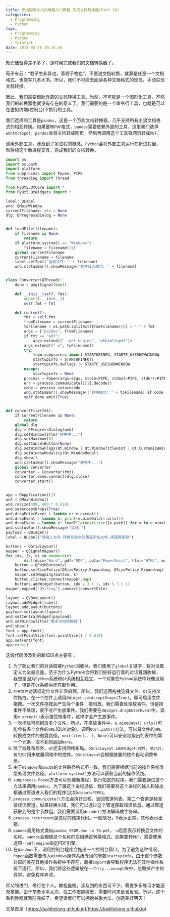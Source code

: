 ```yaml
---
title: 面向聪明小白的编程入门教程 完成文档转换器(Part 10)
categories:
  - Programming
  - Python
tags:
  - Programming
  - Python
  - Tutorial
date: 2019-03-26 19:16:54
---
```


知识储备得差不多了，是时候完成我们的文档转换器了。

<!--more-->

荀子有云：“君子生非异也，善假于物也”。不要说文档转换，就算是任意一个文档格式，也能写几本大书。所以，我们不可能去阅读各种文档格式的规范，手动实现文档转换。

因此，我们需要借助外部的文档转换工具。当然，不可能是一个图形化工具，不然我们的转换器也就没有存在的意义了。我们需要的是一个命令行工具，也就是可以在虚拟终端(控制台)下执行的工具。

我们选择的工具是`pandoc`。这是一个万能文档转换器，几乎支持所有主流文档格式的相互转换。如果要转`PDF`格式，`pandoc`需要依赖外部的工具，这里我们选择`wkhtmltopdf`。`pandoc`会将文档转成网页，然后再调用这个工具将网页转成`PDF`。

调用外部工具，涉及到了多进程的概念。`Python`会将外部工具运行在新进程里，然后根这个新进程交互，完成我们的文档转换。

```python
import os
import os.path
import platform
from subprocess import Popen, PIPE
from threading import Thread

from PyQt5.QtCore import *
from PyQt5.QtWidgets import *

label: QLabel
wnd: QMainWindow
currentFilename: str = None
dlg: QProgressDialog = None


def loadFile(filename):
    if filename is None:
        return
    if platform.system() == "Windows":
        filename = filename[1:]
    global currentFilename
    currentFilename = filename
    label.setText("当前文件: " + filename)
    wnd.statusBar().showMessage("文件载入成功: " + filename)


class Converter(QThread):
    done = pyqtSignal(bool)

    def __init__(self, fmt):
        super().__init__()
        self.fmt = fmt

    def run(self):
        fmt = self.fmt
        fromFilename = currentFilename
        toFilename = os.path.splitext(fromFilename)[0] + "." + fmt
        args = ["pandoc", fromFilename]
        if fmt == "pdf":
            args.extend(["--pdf-engine", "wkhtmltopdf"])
        args.extend(["-o", toFilename])
        try:
            from subprocess import STARTUPINFO, STARTF_USESHOWWINDOW
            startupinfo = STARTUPINFO()
            startupinfo.dwFlags |= STARTF_USESHOWWINDOW
        except:
            startupinfo = None
        process = Popen(args=args, stdin=PIPE, stdout=PIPE, stderr=PIPE, startupinfo=startupinfo)
        err = process.communicate()[1].decode()
        code = process.returncode
        wnd.statusBar().showMessage(("转换成功: " + toFilename) if code == 0 else "转换失败: " + err)
        self.done.emit(True)


def convertFile(fmt):
    if currentFilename is None:
        return
    global dlg
    dlg = QProgressDialog(wnd)
    dlg.setWindowTitle("转换中...")
    dlg.setMaximum(0)
    dlg.setCancelButton(None)
    dlg.setWindowFlags(Qt.Window | Qt.WindowTitleHint | Qt.CustomizeWindowHint)
    dlg.setWindowModality(Qt.WindowModal)
    dlg.show()
    wnd.statusBar().showMessage("转换中...")
    global converter
    converter = Converter(fmt)
    converter.done.connect(dlg.close)
    converter.start()


app = QApplication([])
wnd = QMainWindow()
wnd.resize(400, 400 * 0.618)
wnd.setAcceptDrops(True)
wnd.dragEnterEvent = lambda e: e.accept()
wnd.dropEvent = lambda e: print(e.mimeData().urls())
wnd.dropEvent = lambda e: loadFile(next(iter([x.path() for x in e.mimeData().urls()]), None))
wnd.statusBar().showMessage("就绪.")
payload = QWidget()
label = QLabel("请拖入文件.转换后会自动覆盖同名文件,请谨慎使用")

buttons = QGridLayout()
mapper = QSignalMapper()
for idx, (k, v) in enumerate(
        dict(docx="Word", pdf="PDF", pptx="PowerPoint", html="HTML", mobi="Mobi", epub="EPUB").items()):
    button = QPushButton(v)
    button.setSizePolicy(QSizePolicy.Expanding, QSizePolicy.Expanding)
    mapper.setMapping(button, k)
    button.clicked.connect(mapper.map)
    buttons.addWidget(button, idx / 3 + 1, idx % 3 + 1)
mapper.mapped["QString"].connect(convertFile)

layout = QVBoxLayout()
layout.addWidget(label)
layout.addLayout(buttons)
payload.setLayout(layout)
wnd.setCentralWidget(payload)
wnd.setWindowTitle("麦多文档转换器")
wnd.show()
font = app.font()
font.setPointSize(font.pointSize() / 0.618)
app.setFont(font)
app.exec()
```

这段代码涉及到的新知识点主要有：

1. 为了防止我们的对话框被`Python`回收掉，我们使用了`global`关键字，将对话框定义为全局变量。至于为什么Python会将我们好好运行着的对话框回收掉，我想是因为`Python`系统和`Qt`系统相互独立，一个对象在`Python`系统中好像没用了，但是在`Qt`系统中还在起作用。
2. `打开文件`对话框定位文件非常麻烦。所以，我们选用拖拽选择文件。`Qt`支持文件拖拽。在一个控件上调用`QWidget.setAcceptDrops(True)`，即可启用文件拖拽。一次文件拖拽会产生两个事件：拖和放。我们需要处理放事件，但是拖事件不处理，就不会产生放事件。我们需要在`QWidget.dragEnterEvent`中，调用`e.accept()`表示接受拖事件，这样才会产生放事件。
3. 一次拖放可能拖放多个文件。所以，在拖放事件中，`e.mimeData().urls()`可能会有多个文件的`URL`(QUrl对象)。调用`QUrl.path()`方法，可以将文件的`URL`转换成文件的磁盘路径。`next(iter(...), None)`可以安全地取出列表中的第一个元素，取不到则返回`None`。
4. 除了线性布局外，`Qt`还支持网格布局。`QGridLayout.addWidget(控件, 第几行, 第几列)`用来放置网格中的控件。`QGridLayout`会根据放置的控件自动调整布局。
5. 由于`Windows`和`macOS`的文件路径格式不一致，我们需要根据当前的操作系统类型处理文件路径。`platform.system()`方法可以获取当前的操作系统。
6. `subprocess.Popen`方法可以创建新进程，执行指定的程序。我们需要通过这个方法来调用`pandoc`。为了跟这个进程通信，我们需要将这个进程的输入和输出都通过管道进入我们的程序(比如`stdout=PIPE`)。
7. `process.communicate()`方法会执行进程，返回管道列表。第二个管道是标准错误流管道，如果转换出错，我们可以通过这个管道获取错误信息。通过管道获取到的是字节数组，我们需要调用`decode()`方法解码成字符串。
8. `process.returncode`是进程的结束代码。一般情况，0表示正常，其他表示出错。
9. `pandoc`调用格式类似`pandoc FROM.doc -o TO.pdf`。`-o`后面表示转换后文件的名称。`pandoc`会根据这个名称的后缀确定转换格式。如果要转`PDF`，需要使用选项`--pdf-engine`指定PDF引擎。
10. 在`Windows`下，调用控制台程序会拖出一个控制台窗口。为了避免这种情况，`Popen`函数需要传入`Windows`操作系统专用的参数`startupinfo`。由于这个参数对应的类在其他操作系统中不存在，直接`import`会导致程序无法在其他操作系统下运行。所以，我们将这些逻辑放在一个`try...except`块中，忽略掉产生的异常，避免程序奔溃。

师父领进门，修行在个人。教程虽短，涉及到的东西可不少，需要多多练习才能逐渐掌握。由于笔者水平太次，找工作屡屡碰壁，需要时间来反省反省。所以，这个系列教程就暂时完结了。希望读者们可以拥抱谷歌大法，创造美好明天！

文章首发: [https://baijifeilong.github.io](https://baijifeilong.github.io)
